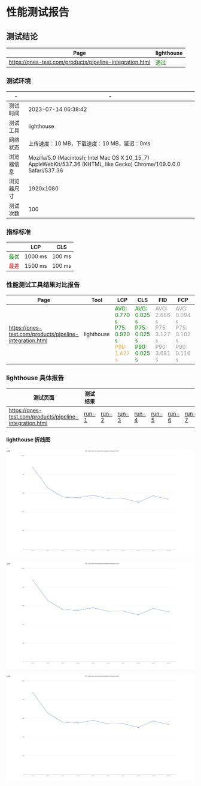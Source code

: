# 性能测试报告

## 测试结论

| Page | lighthouse |
| ---- | ---------- |
| https://ones-test.com/products/pipeline-integration.html | <font color="#080">通过</font> |

### 测试环境

|  -  |  -  |
| --- | --- |
| 测试时间 | 2023-07-14 06:38:42 |
| 测试工具 | lighthouse |
| 网络状态 | 上传速度：10 MB，下载速度：10 MB，延迟：0ms |
| 浏览器信息 | Mozilla/5.0 (Macintosh; Intel Mac OS X 10_15_7) AppleWebKit/537.36 (KHTML, like Gecko) Chrome/109.0.0.0 Safari/537.36 |
| 浏览器尺寸 | 1920x1080 |
| 测试次数 | 100 |

### 指标标准

|     | LCP | CLS |
| --- | --- | --- |
| <font color="#080">最优</font> | 1000 ms | 100 ms |
| <font color="#c00">最差</font> | 1500 ms | 100 ms |

### 性能测试工具结果对比报告

| Page | Tool | LCP | CLS | FID | FCP | SI  | TTI | TBT |
| ---- | ---- | --- | --- | --- | --- | --- | --- | --- |
| https://ones-test.com/products/pipeline-integration.html | lighthouse | <div><font color="#080">AVG: 0.770 s</font><br><font color="#080">P75: 0.920 s</font><br><font color="#fa3">P90: 1.427 s</font><br></div> | <div><font color="#080">AVG: 0.025 s</font><br><font color="#080">P75: 0.025 s</font><br><font color="#080">P90: 0.025 s</font><br></div> | <div><font color="#999">AVG: 2.686 s</font><br><font color="#999">P75: 3.127 s</font><br><font color="#999">P90: 3.681 s</font><br></div> | <div><font color="#999">AVG: 0.094 s</font><br><font color="#999">P75: 0.103 s</font><br><font color="#999">P90: 0.116 s</font><br></div> | <div><font color="#999">AVG: 0.783 s</font><br><font color="#999">P75: 0.902 s</font><br><font color="#999">P90: 1.016 s</font><br></div> | <div><font color="#999">AVG: 2.686 s</font><br><font color="#999">P75: 3.127 s</font><br><font color="#999">P90: 3.681 s</font><br></div> | <div><font color="#999">AVG: 0.099 s</font><br><font color="#999">P75: 0.124 s</font><br><font color="#999">P90: 0.154 s</font><br></div> |

### lighthouse 具体报告

| 测试页面 | 测试结果 |     |     |     |     |     |     |     |     |     |     |     |     |     |     |     |     |     |     |     |     |     |     |     |     |     |     |     |     |     |     |     |     |     |     |     |     |     |     |     |     |     |     |     |     |     |     |     |     |     |     |     |     |     |     |     |     |     |     |     |     |     |     |     |     |     |     |     |     |     |     |     |     |     |     |     |     |     |     |     |     |     |     |     |     |     |     |     |     |     |     |     |     |     |     |     |     |     |     |     |
| ---- | ---- | --- | --- | --- | --- | --- | --- | --- | --- | --- | --- | --- | --- | --- | --- | --- | --- | --- | --- | --- | --- | --- | --- | --- | --- | --- | --- | --- | --- | --- | --- | --- | --- | --- | --- | --- | --- | --- | --- | --- | --- | --- | --- | --- | --- | --- | --- | --- | --- | --- | --- | --- | --- | --- | --- | --- | --- | --- | --- | --- | --- | --- | --- | --- | --- | --- | --- | --- | --- | --- | --- | --- | --- | --- | --- | --- | --- | --- | --- | --- | --- | --- | --- | --- | --- | --- | --- | --- | --- | --- | --- | --- | --- | --- | --- | --- | --- | --- | --- | --- |
| https://ones-test.com/products/pipeline-integration.html | [run-1](lighthouse-result/ones-test_com__products_pipeline-integration_html/1.html) | [run-2](lighthouse-result/ones-test_com__products_pipeline-integration_html/10.html) | [run-3](lighthouse-result/ones-test_com__products_pipeline-integration_html/100.html) | [run-4](lighthouse-result/ones-test_com__products_pipeline-integration_html/11.html) | [run-5](lighthouse-result/ones-test_com__products_pipeline-integration_html/12.html) | [run-6](lighthouse-result/ones-test_com__products_pipeline-integration_html/13.html) | [run-7](lighthouse-result/ones-test_com__products_pipeline-integration_html/14.html) | [run-8](lighthouse-result/ones-test_com__products_pipeline-integration_html/15.html) | [run-9](lighthouse-result/ones-test_com__products_pipeline-integration_html/16.html) | [run-10](lighthouse-result/ones-test_com__products_pipeline-integration_html/17.html) | [run-11](lighthouse-result/ones-test_com__products_pipeline-integration_html/18.html) | [run-12](lighthouse-result/ones-test_com__products_pipeline-integration_html/19.html) | [run-13](lighthouse-result/ones-test_com__products_pipeline-integration_html/2.html) | [run-14](lighthouse-result/ones-test_com__products_pipeline-integration_html/20.html) | [run-15](lighthouse-result/ones-test_com__products_pipeline-integration_html/21.html) | [run-16](lighthouse-result/ones-test_com__products_pipeline-integration_html/22.html) | [run-17](lighthouse-result/ones-test_com__products_pipeline-integration_html/23.html) | [run-18](lighthouse-result/ones-test_com__products_pipeline-integration_html/24.html) | [run-19](lighthouse-result/ones-test_com__products_pipeline-integration_html/25.html) | [run-20](lighthouse-result/ones-test_com__products_pipeline-integration_html/26.html) | [run-21](lighthouse-result/ones-test_com__products_pipeline-integration_html/27.html) | [run-22](lighthouse-result/ones-test_com__products_pipeline-integration_html/28.html) | [run-23](lighthouse-result/ones-test_com__products_pipeline-integration_html/29.html) | [run-24](lighthouse-result/ones-test_com__products_pipeline-integration_html/3.html) | [run-25](lighthouse-result/ones-test_com__products_pipeline-integration_html/30.html) | [run-26](lighthouse-result/ones-test_com__products_pipeline-integration_html/31.html) | [run-27](lighthouse-result/ones-test_com__products_pipeline-integration_html/32.html) | [run-28](lighthouse-result/ones-test_com__products_pipeline-integration_html/33.html) | [run-29](lighthouse-result/ones-test_com__products_pipeline-integration_html/34.html) | [run-30](lighthouse-result/ones-test_com__products_pipeline-integration_html/35.html) | [run-31](lighthouse-result/ones-test_com__products_pipeline-integration_html/36.html) | [run-32](lighthouse-result/ones-test_com__products_pipeline-integration_html/37.html) | [run-33](lighthouse-result/ones-test_com__products_pipeline-integration_html/38.html) | [run-34](lighthouse-result/ones-test_com__products_pipeline-integration_html/39.html) | [run-35](lighthouse-result/ones-test_com__products_pipeline-integration_html/4.html) | [run-36](lighthouse-result/ones-test_com__products_pipeline-integration_html/40.html) | [run-37](lighthouse-result/ones-test_com__products_pipeline-integration_html/41.html) | [run-38](lighthouse-result/ones-test_com__products_pipeline-integration_html/42.html) | [run-39](lighthouse-result/ones-test_com__products_pipeline-integration_html/43.html) | [run-40](lighthouse-result/ones-test_com__products_pipeline-integration_html/44.html) | [run-41](lighthouse-result/ones-test_com__products_pipeline-integration_html/45.html) | [run-42](lighthouse-result/ones-test_com__products_pipeline-integration_html/46.html) | [run-43](lighthouse-result/ones-test_com__products_pipeline-integration_html/47.html) | [run-44](lighthouse-result/ones-test_com__products_pipeline-integration_html/48.html) | [run-45](lighthouse-result/ones-test_com__products_pipeline-integration_html/49.html) | [run-46](lighthouse-result/ones-test_com__products_pipeline-integration_html/5.html) | [run-47](lighthouse-result/ones-test_com__products_pipeline-integration_html/50.html) | [run-48](lighthouse-result/ones-test_com__products_pipeline-integration_html/51.html) | [run-49](lighthouse-result/ones-test_com__products_pipeline-integration_html/52.html) | [run-50](lighthouse-result/ones-test_com__products_pipeline-integration_html/53.html) | [run-51](lighthouse-result/ones-test_com__products_pipeline-integration_html/54.html) | [run-52](lighthouse-result/ones-test_com__products_pipeline-integration_html/55.html) | [run-53](lighthouse-result/ones-test_com__products_pipeline-integration_html/56.html) | [run-54](lighthouse-result/ones-test_com__products_pipeline-integration_html/57.html) | [run-55](lighthouse-result/ones-test_com__products_pipeline-integration_html/58.html) | [run-56](lighthouse-result/ones-test_com__products_pipeline-integration_html/59.html) | [run-57](lighthouse-result/ones-test_com__products_pipeline-integration_html/6.html) | [run-58](lighthouse-result/ones-test_com__products_pipeline-integration_html/60.html) | [run-59](lighthouse-result/ones-test_com__products_pipeline-integration_html/61.html) | [run-60](lighthouse-result/ones-test_com__products_pipeline-integration_html/62.html) | [run-61](lighthouse-result/ones-test_com__products_pipeline-integration_html/63.html) | [run-62](lighthouse-result/ones-test_com__products_pipeline-integration_html/64.html) | [run-63](lighthouse-result/ones-test_com__products_pipeline-integration_html/65.html) | [run-64](lighthouse-result/ones-test_com__products_pipeline-integration_html/66.html) | [run-65](lighthouse-result/ones-test_com__products_pipeline-integration_html/67.html) | [run-66](lighthouse-result/ones-test_com__products_pipeline-integration_html/68.html) | [run-67](lighthouse-result/ones-test_com__products_pipeline-integration_html/69.html) | [run-68](lighthouse-result/ones-test_com__products_pipeline-integration_html/7.html) | [run-69](lighthouse-result/ones-test_com__products_pipeline-integration_html/70.html) | [run-70](lighthouse-result/ones-test_com__products_pipeline-integration_html/71.html) | [run-71](lighthouse-result/ones-test_com__products_pipeline-integration_html/72.html) | [run-72](lighthouse-result/ones-test_com__products_pipeline-integration_html/73.html) | [run-73](lighthouse-result/ones-test_com__products_pipeline-integration_html/74.html) | [run-74](lighthouse-result/ones-test_com__products_pipeline-integration_html/75.html) | [run-75](lighthouse-result/ones-test_com__products_pipeline-integration_html/76.html) | [run-76](lighthouse-result/ones-test_com__products_pipeline-integration_html/77.html) | [run-77](lighthouse-result/ones-test_com__products_pipeline-integration_html/78.html) | [run-78](lighthouse-result/ones-test_com__products_pipeline-integration_html/79.html) | [run-79](lighthouse-result/ones-test_com__products_pipeline-integration_html/8.html) | [run-80](lighthouse-result/ones-test_com__products_pipeline-integration_html/80.html) | [run-81](lighthouse-result/ones-test_com__products_pipeline-integration_html/81.html) | [run-82](lighthouse-result/ones-test_com__products_pipeline-integration_html/82.html) | [run-83](lighthouse-result/ones-test_com__products_pipeline-integration_html/83.html) | [run-84](lighthouse-result/ones-test_com__products_pipeline-integration_html/84.html) | [run-85](lighthouse-result/ones-test_com__products_pipeline-integration_html/85.html) | [run-86](lighthouse-result/ones-test_com__products_pipeline-integration_html/86.html) | [run-87](lighthouse-result/ones-test_com__products_pipeline-integration_html/87.html) | [run-88](lighthouse-result/ones-test_com__products_pipeline-integration_html/88.html) | [run-89](lighthouse-result/ones-test_com__products_pipeline-integration_html/89.html) | [run-90](lighthouse-result/ones-test_com__products_pipeline-integration_html/9.html) | [run-91](lighthouse-result/ones-test_com__products_pipeline-integration_html/90.html) | [run-92](lighthouse-result/ones-test_com__products_pipeline-integration_html/91.html) | [run-93](lighthouse-result/ones-test_com__products_pipeline-integration_html/92.html) | [run-94](lighthouse-result/ones-test_com__products_pipeline-integration_html/93.html) | [run-95](lighthouse-result/ones-test_com__products_pipeline-integration_html/94.html) | [run-96](lighthouse-result/ones-test_com__products_pipeline-integration_html/95.html) | [run-97](lighthouse-result/ones-test_com__products_pipeline-integration_html/96.html) | [run-98](lighthouse-result/ones-test_com__products_pipeline-integration_html/97.html) | [run-99](lighthouse-result/ones-test_com__products_pipeline-integration_html/98.html) | [run-100](lighthouse-result/ones-test_com__products_pipeline-integration_html/99.html) |

#### lighthouse 折线图

![My image alt](lighthouse-LCP.svg "My image title")

![My image alt](lighthouse-LCP.svg "My image title")

![My image alt](lighthouse-LCP.svg "My image title")
